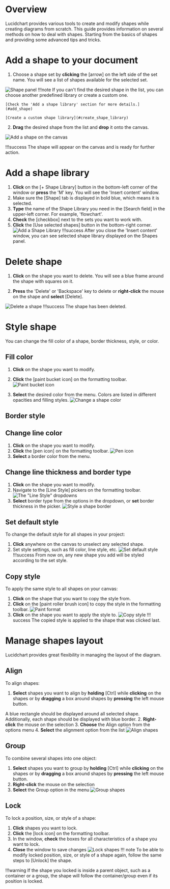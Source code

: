 # Overview

Lucidchart provides various tools to create and modify shapes
while creating diagrams from scratch. This guide provides
information on several methods on how to deal with shapes.
Starting from the basics of shapes and providing some advanced tips and tricks.

# Add a shape to your document

1. Choose a shape set by **clicking** the [arrow] on the left
side of the set name.
You will see a list of shapes available for the selected set.

![Shape panel](/images/shapes-panel.gif)
!!!note
    If you can't find the desired shape in the list, you can choose another
    predefined library or create a custom one.

    [Check the 'Add a shape library' section for more details.](#add_shape)

    [Create a custom shape library](#create_shape_library)

2. **Drag** the desired shape from the list and **drop** it onto the canvas.

![Add a shape on the canvas](/images/add-shape-on-canvas.gif)

!!!success
    The shape will appear on the canvas and is ready for further action.

# <a id = "add_shape"> Add a shape library </a>

1. **Click** on the [+ Shape Library] button in the bottom-left corner
of the window or **press** the 'M' key.
You will see the 'Insert content' window.
2. Make sure the [Shape] tab is displayed in bold blue, which means it is selected.
3. **Type** the name of the Shape Library you need in the [Search field] in the upper-left
corner. For example, 'flowchart'.
4. **Check** the [checkbox] next to the sets you want to work with.
5. **Click** the [Use selected shapes] button in the bottom-right corner.
![Add a Shape Library](/images/add-shape-library.gif)
!!!success
    After you close the 'Insert content' window, you can see selected shape library
    displayed on the Shapes panel.

# Delete shape

1. **Click** on the shape you want to delete. You will see a blue frame around the shape with squares on it.  

2. **Press** the 'Delete' or 'Backspace' key to delete or **right-click** the mouse on the shape and **select** [Delete].

![Delete a shape](/images/delete-shape.gif)
!!!success
    The shape has been deleted.

# Style shape

You can change the fill color of a shape, border thickness, style, or color.

## Fill color

1. **Click** on the shape you want to modify.

2. **Click** the [paint bucket icon] on the formatting toolbar.
![Paint bucket icon](/images/paint-bucket.png)

3. **Select** the desired color from the menu. Colors are listed in different opacities and filling styles.
![Change a shape color](/images/change-shape-color.gif)

## Border style

## Change line color

1. **Click** on the shape you want to modify.
2. **Click** the [pen icon] on the formatting toolbar.
![Pen icon](/images/pen-icon.png)
3. **Select** a border color from the menu.

## Change line thickness and border type

1. **Click** on the shape you want to modify.
2. Navigate to the [Line Style] pickers on the formatting toolbar.
![The "Line Style" dropdowns](/images/line-style-dropdowns.png)
3. **Select** border type from the options in the dropdown, or **set** border thickness in the picker.
![Style a shape border](/images/style_shape_border.gif)

## Set default style

To change the default style for all shapes in your project:

1. **Click** anywhere on the canvas to unselect any selected shape.
2. Set style settings, such as fill color, line style, etc.
![Set default style](/images/style_shape_border.gif)
!!!success
    From now on, any new shape you add will be styled according to the set style.

## Copy style

To apply the same style to all shapes on your canvas:

1. **Click** on the shape that you want to copy the style from.
2. **Click** on the [paint roller brush icon] to copy the style in the formatting toolbar.
![Paint format](/images/paint-format-icon.png)
3. **Click** on the shape you want to apply the style to.
![Copy style](/images/copy-and-apply-style.gif)
!!! success
    The copied style is applied to the shape that was clicked last.

# Manage shapes layout

Lucidchart provides great flexibility in managing the layout of the diagram.

## Align

To align shapes: 

1. **Select** shapes you want to align by **holding** [Ctrl] while **clicking** on the shapes
or by **dragging** a box around shapes by **pressing** the left mouse button.

A blue rectangle should be displayed around all selected shape. Additionally, each shape should be displayed with blue
border.
2. **Right-click** the mouse on the selection
3. **Choose** the Align option from the options menu
4. **Select** the alignment option from the list
![Align shapes](/images/align-shapes.gif)


## Group

To combine several shapes into one object:

1. **Select** shapes you want to group by **holding** [Ctrl] while **clicking** on the shapes
or by **dragging** a box around shapes by **pressing** the left mouse button.
2. **Right-click** the mouse on the selection
3. **Select** the Group option in the menu
![Group shapes](/images/group-shapes.gif)

[//]: # (NOTE: do we need a gif here? also is "selection" a button that should have []?)

## Lock

To lock a position, size, or style of a shape:

1. **Click** shapes you want to lock.
2. **Click** the [lock icon] on the formatting toolbar.
3. In the window, **check** the boxes for all characteristics of a shape you want to lock.
4. **Close** the window to save changes
![Lock shapes](/images/lock-shape.gif)
!!! note
    To be able to modify locked position, size, or style of a shape again,  follow the same steps to [Unlock] the shape.

!!!warning
    If the shape you locked is inside a parent object, such as a container or a group,
    the shape will follow the container/group even if its position is locked.
